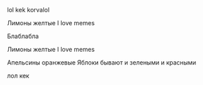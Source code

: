 lol kek korvalol 

Лимоны желтые 
I love memes

Блаблабла

Лимоны желтые 
I love memes

Апельсины оранжевые 
Яблоки бывают и зелеными и красными 

лол кек 